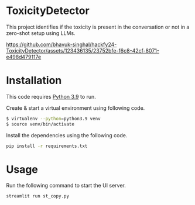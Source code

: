 # ToxicityDetector
This project identifies if the toxicity is present in the conversation or not in a zero-shot setup using LLMs.

https://github.com/bhavuk-singhal/hackfy24-ToxicityDetector/assets/123436135/23752bfe-f6c8-42cf-8071-e498d479117e

# Installation

This code requires [Python 3.9](https://www.python.org/downloads/release/python-3913/) to run.

Create & start a virtual environment using following code.

```sh
$ virtualenv --python=python3.9 venv
$ source venv/bin/activate
```

Install the dependencies using the following code.

```sh
pip install -r requirements.txt
```

# Usage
Run the following command to start the UI server.
```sh
streamlit run st_copy.py
```
